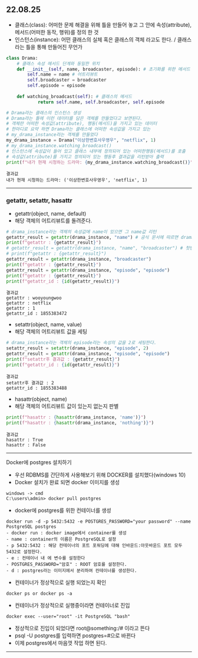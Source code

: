 22.08.25
---
- 클래스(class): 어떠한 문제 해결을 위해 틀을 만들어 놓고 그 안에 속성(attribute), 메서드(어떠한 동작, 행위)를 정의 한 것
- 인스턴스(instance): 어떤 클래스의 실체 혹은 클래스의 객체 라고도 한다. / 클래스라는 틀을 통해 만들어진 무언가

```python
class Drama:
    # 클래스 속성 메서드 단계와 동일한 위치
    def __init__(self, name, broadcaster, episode): # 초기화를 위한 메서드  / 인스턴스화 할때 반드시 처음에 실행되는 메서드
        self.name = name # 어트리뷰트
        self.broadcaster = broadcaster
        self.episode = episode
        
    def watching_broadcast(self): # 클래스의 메서드
            return self.name, self.broadcaster, self.episode

# Drama라는 클래스의 인스턴스 생성
# Drama라는 틀에 이런 데이터를 담은 객체를 만들었다고 보면된다.
# 객체란 어떠한 속성값(attribute), 행동(메서드)을 가지고 있는 데이터
# 한마디로 요약 하면 Drama라는 클래스에 어떠한 속성값을 가지고 있는
# my_drama_instance라는 객체를 만들었다
my_drama_instance = Drama("이상한변호사우영우", "netflix", 1)
# my_drama_instance.watching_broadcast()
# 인스턴스에 속성값이 들어 있고 클래스 내부에 정의되어 있는 어떠한행동(메서드)를 호출
# 속성값(attribute)를 가지고 정의되어 있는 행동후 결과값을 리턴받아 출력
print(f"내가 현재 시청하는 드라마: {my_drama_instance.watching_broadcast()}")    
```
```text
결과값
내가 현재 시청하는 드라마: ('이상한변호사우영우', 'netflix', 1)
```
---
### getattr, setattr, hasattr
- getattr(object, name, default)
- 해당 객체의 어트리뷰트를 돌려준다.
```python
# drama_instance라는 객체의 속성값에 name이 있으면 그 name값 리턴
getattr_result = getattr(drama_instance, "name") # 공식 문서에 따르면 drama_instance.name과 동일하다
print(f"getattr : {getattr_result}")
# getattr_result = getattr(drama_instance, "name", "broadcaster") # 첫번째 name에 대한 값만 리턴
# print(f"getattr : {getattr_result}")
getattr_result = getattr(drama_instance, "broadcaster")
print(f"getattr : {getattr_result}")
getattr_result = getattr(drama_instance, "episode", "episode")
print(f"getattr : {getattr_result}")
print(f"getattr_id : {id(getattr_result)}")
```

```text
결과값
getattr : wooyoungwoo
getattr : netflix
getattr : 1
getattr_id : 1855383472
```

- setattr(object, name, value)
- 해당 객체의 어트리뷰트 값을 세팅
```python
# drama_instance라는 객체의 episode라는 속성의 값을 2로 세팅한다.
setattr_result = setattr(drama_instance, "episode", 2)
getattr_result = getattr(drama_instance, "episode", "episode")
print(f"setattr후 결과값 : {getattr_result}")
print(f"getattr_id : {id(getattr_result)}")
```
```text
결과값
setattr후 결과값 : 2
getattr_id : 1855383488
```
- hasattr(object, name)
- 해당 객체의 어트리뷰트 값이 있는지 없는지 판별
```python
print(f"hasattr : {hasattr(drama_instance, 'name')}")
print(f"hasattr : {hasattr(drama_instance, 'nothing')}")
```
```text
결과값
hasattr : True
hasattr : False
```
---
Docker에 postgres 설치하기
- 우선 RDBMS를 간단하게 사용해보기 위해 DOCKER를 설치했다(windows 10)
- Docker 설치가 완료 되면 docker 이미지를 생성 
```text
windows -> cmd
C:\users\admin> docker pull postgres
```
- docker에 postgres를 위한 컨테이너를 생성
```text
docker run -d -p 5432:5432 -e POSTGRES_PASSWORD="your password" --name PostgreSQL postgres
- docker run : docker image에서 container를 생성
- name : container의 이름은 PostgreSQL로 설정 
- p 5432:5432 : 해당 컨테이너의 포트 포워딩에 대해 인바운드:아웃바운드 포트 모두 5432로 설정한다.
- e : 컨테이너 내 에 변수를 설정한다
- POSTGRES_PASSWORD="암호" : ROOT 암호를 설정한다.
- d : postgres라는 이미지에서 분리하여 컨테이너를 생성한다.
```
- 컨테이너가 정상적으로 실행 되었는지 확인
```text
docker ps or docker ps -a
```
- 컨테이너가 정상적으로 실행중이라면 컨테이너로 진입
```text
docker exec --user="root" -it PostgreSQL "bash"
```
- 정상적으로 진입이 되었다면 root@something:/# 이라고 뜬다
- psql -U postgres를 입력하면 postgres=#으로 바뀐다
- 이제 postgres에서 마음껏 작업 하면 된다.
---
